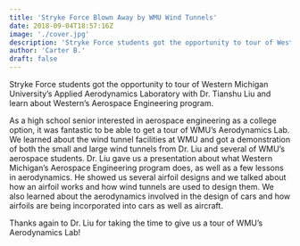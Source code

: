 ```yaml
---
title: 'Stryke Force Blown Away by WMU Wind Tunnels'
date: 2018-09-04T18:57:16Z
image: './cover.jpg'
description: 'Stryke Force students got the opportunity to tour of Western Michigan University’s Applied Aerodynamics Laboratory with Dr. Tianshu Liu and learn about Western’s Aerospace Engineering program.'
author: 'Carter B.'
draft: false
---
```


Stryke Force students got the opportunity to tour of Western Michigan University’s Applied Aerodynamics Laboratory with Dr. Tianshu Liu and learn about Western’s Aerospace Engineering program.

<!--more-->

As a high school senior interested in aerospace engineering as a college option, it was fantastic to be able to get a tour of WMU’s Aerodynamics Lab. We learned about the wind tunnel facilities at WMU and got a demonstration of both the small and large wind tunnels from Dr. Liu and several of WMU’s aerospace students. Dr. Liu gave us a presentation about what Western Michigan’s Aerospace Engineering program does, as well as a few lessons in aerodynamics. He showed us several airfoil designs and we talked about how an airfoil works and how wind tunnels are used to design them. We also learned about the aerodynamics involved in the design of cars and how airfoils are being incorporated into cars as well as aircraft.

Thanks again to Dr. Liu for taking the time to give us a tour of WMU’s Aerodynamics Lab!
